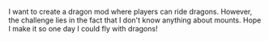 I want to create a dragon mod where players can ride dragons. However, the challenge lies in the fact that I don't know anything about mounts. Hope I make it so one day I could fly with dragons!
